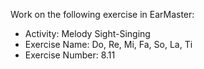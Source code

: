 Work on the following exercise in EarMaster:
- Activity: Melody Sight-Singing
- Exercise Name: Do, Re, Mi, Fa, So, La, Ti
- Exercise Number: 8.11
